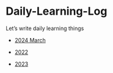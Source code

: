 # Daily-Learning-Log
Let’s write daily learning things 

- [2024 March](https://github.com/superbderrick/Daily-Learning-Log/blob/main/2024/2024_03.md)



- [2022](https://github.com/superbderrick/Daily-Learning-Log/tree/main/2022)
- [2023](https://github.com/superbderrick/Daily-Learning-Log/tree/main/2023)




